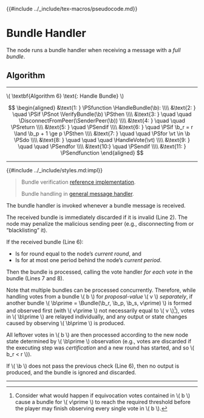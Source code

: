 {{#include ../_include/tex-macros/pseudocode.md}}

$$
\newcommand \Bundle {\mathrm{Bundle}}
\newcommand \HandleBundle {\mathrm{HandleBundle}}
\newcommand \VerifyBundle {\mathrm{VerifyBundle}}
\newcommand \HandleVote {\mathrm{HandleVote}}
\newcommand \SenderPeer {\mathrm{SenderPeer}}
\newcommand \DisconnectFromPeer {\mathrm{DisconnectFromPeer}}
\newcommand \vt {\mathit{vote}}
\newcommand \b {\mathit{bundle}}
$$

# Bundle Handler

The node runs a bundle handler when receiving a message with a _full bundle_.

## Algorithm

---

\\( \textbf{Algorithm 6} \text{: Handle Bundle} \\)

$$
\begin{aligned}
&\text{1: } \PSfunction \HandleBundle(\b): \\\\
&\text{2: } \quad \PSif \PSnot \VerifyBundle(\b) \PSthen \\\\
&\text{3: } \quad \quad \DisconnectFromPeer(\SenderPeer(\b)) \\\\
&\text{4: } \quad \quad \PSreturn \\\\
&\text{5: } \quad \PSendif \\\\
&\text{6: } \quad \PSif \b_r = r \land \b_p + 1 \ge p \PSthen \\\\
&\text{7: } \quad \quad \PSfor \vt \in \b \PSdo \\\\
&\text{8: } \quad \quad \quad \HandleVote(\vt) \\\\
&\text{9: } \quad \quad \PSendfor \\\\
&\text{10:} \quad \PSendif \\\\
&\text{11: } \PSendfunction
\end{aligned}
$$

---

{{#include ../_include/styles.md:impl}}
> Bundle verification [reference implementation](https://github.com/algorand/go-algorand/blob/1f5c06b559ffe6485a47b623997684430bc18337/agreement/bundle.go#L147).
>
> Bundle handling in [general message handler](https://github.com/algorand/go-algorand/blob/55011f93fddb181c643f8e3f3d3391b62832e7cd/agreement/player.go#L753-L770).

The bundle handler is invoked whenever a bundle message is received.

The received bundle is immediately discarded if it is invalid (Line 2). The node
may penalize the malicious sending peer (e.g., disconnecting from or “blacklisting”
it).

If the received bundle (Line 6):

- Is for round equal to the node’s _current round_, and
- Is for at most one period behind the node’s _current period_.

Then the bundle is processed, calling the vote handler _for each vote_ in the bundle
(Lines 7 and 8).

Note that multiple bundles can be processed concurrently. Therefore, while handling
votes from a bundle \\( b \\) for _proposal-value_ \\( v \\) _separately_, if another
bundle \\( \b\prime = \Bundle(\b_r, \b_p, \b_s, v\prime) \\) is formed and observed
first (with \\( v\prime \\) not necessarily equal to \\( v \\)[^1]), votes in
\\( \b\prime \\) are relayed individually, and any output or state changes caused
by observing \\( \b\prime \\) is produced.

All leftover votes in \\( b \\) are then processed according to the new node state
determined by \\( \b\prime \\) observation (e.g., votes are discarded if the executing
step was _certification_ and a new round has started, and so \\( b_r < r \\)).

If \\( \b \\) does not pass the previous check (Line 6), then no output is produced,
and the bundle is ignored and discarded.

---

[^1]: Consider what would happen if equivocation votes contained in \\( b \\) cause
a bundle for \\( v\prime \\) to reach the required threshold before the player may
finish observing every single vote in \\( b \\).